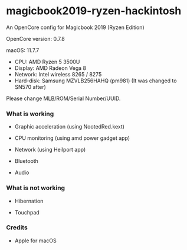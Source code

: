 # magicbook2019-ryzen-hackintosh

An OpenCore config for Magicbook 2019 (Ryzen Edition)

OpenCore version: 0.7.8

macOS: 11.7.7

- CPU: AMD Ryzen 5 3500U
- Display: AMD Radeon Vega 8
- Network: Intel wireless 8265 / 8275
- Hard-disk: Samsung MZVLB256HAHQ (pm981) (It was changed to SN570 after)

Please change MLB/ROM/Serial Number/UUID.

### What is working

- Graphic acceleration (using NootedRed.kext)

* CPU monitoring (using amd power gadget app)

* Network (using Heilport app)

* Bluetooth

* Audio

### What is not working

* Hibernation

* Touchpad

### Credits

* Apple for macOS
